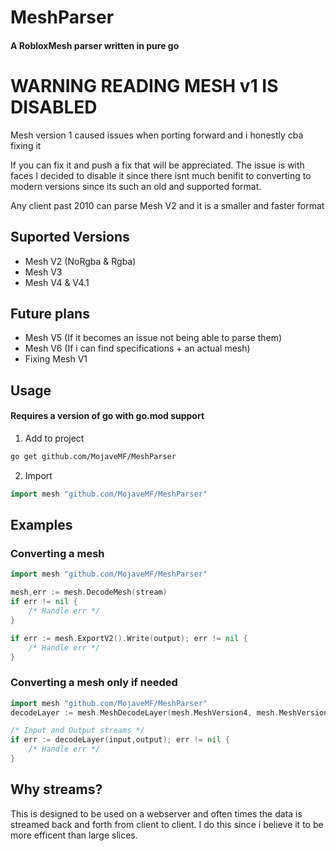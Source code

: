 # MeshParser 
#### A RobloxMesh parser written in pure go

# WARNING READING MESH v1 IS DISABLED
Mesh version 1 caused issues when porting forward and i honestly cba fixing it

If you can fix it and push a fix that will be appreciated. The issue is with faces
I decided to disable it since there isnt much benifit to converting to modern versions since its such an old and supported format.

Any client past 2010 can parse Mesh V2 and it is a smaller and faster format

## Suported Versions

- Mesh V2 (NoRgba & Rgba)
- Mesh V3
- Mesh V4 & V4.1


## Future plans

- Mesh V5  (If it becomes an issue not being able to parse them)
- Mesh V6 (If i can find specifications + an actual mesh)
- Fixing Mesh V1

## Usage

#### Requires a version of go with go.mod support

1. Add to project 
```bash
go get github.com/MojaveMF/MeshParser
```

2. Import 
```go
import mesh "github.com/MojaveMF/MeshParser"
```

## Examples

### Converting a mesh

```go
import mesh "github.com/MojaveMF/MeshParser"

mesh,err := mesh.DecodeMesh(stream)
if err != nil {
    /* Handle err */
}

if err := mesh.ExportV2().Write(output); err != nil {
    /* Handle err */
}

```

### Converting a mesh only if needed

```go
import mesh "github.com/MojaveMF/MeshParser"
decodeLayer := mesh.MeshDecodeLayer(mesh.MeshVersion4, mesh.MeshVersion2)

/* Input and Output streams */
if err := decodeLayer(input,output); err != nil {
    /* Handle err */
}
```

## Why streams?
This is designed to be used on a webserver and often times the data is streamed back and forth from client to client. I do this since i believe it to be more efficent than large slices.